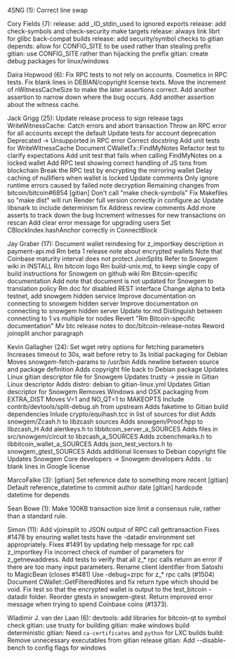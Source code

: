 4SNG (1):
      Correct line swap

Cory Fields (7):
      release: add _IO_stdin_used to ignored exports
      release: add check-symbols and check-security make targets
      release: always link librt for glibc back-compat builds
      release: add security/symbol checks to gitian
      depends: allow for CONFIG_SITE to be used rather than stealing prefix
      gitian: use CONFIG_SITE rather than hijacking the prefix
      gitian: create debug packages for linux/windows

Daira Hopwood (6):
      Fix RPC tests to not rely on accounts.
      Cosmetics in RPC tests.
      Fix blank lines in DEBIAN/copyright license texts.
      Move the increment of nWitnessCacheSize to make the later assertions correct.
      Add another assertion to narrow down where the bug occurs.
      Add another assertion about the witness cache.

Jack Grigg (25):
      Update release process to sign release tags
      WriteWitnessCache: Catch errors and abort transaction
      Throw an RPC error for all accounts except the default
      Update tests for account deprecation
      Deprecated -> Unsupported in RPC error
      Correct docstring
      Add unit tests for WriteWitnessCache
      Document CWalletTx::FindMyNotes
      Refactor test to clarify expectations
      Add unit test that fails when calling FindMyNotes on a locked wallet
      Add RPC test showing correct handling of JS txns from blockchain
      Break the RPC test by encrypting the mirroring wallet
      Delay caching of nullifiers when wallet is locked
      Update comments
      Only ignore runtime errors caused by failed note decryption
      Remaining changes from bitcoin/bitcoin#6854
      [gitian] Don't call "make check-symbols"
      Fix Makefiles so "make dist" will run
      Render full version correctly in configure.ac
      Update libsnark to include determinism fix
      Address review comments
      Add more asserts to track down the bug
      Increment witnesses for new transactions on rescan
      Add clear error message for upgrading users
      Set CBlockIndex.hashAnchor correctly in ConnectBlock

Jay Graber (17):
      Document wallet reindexing for z_importkey description in payment-api.md
      Rm beta 1 release note about encrypted wallets
      Note that Coinbase maturity interval does not protect JoinSplits
      Refer to Snowgem wiki in INSTALL
      Rm bitcoin logo
      Rm build-unix.md, to keep single copy of build instructions for Snowgem on github wiki
      Rm Bitcoin-specific documentation
      Add note that document is not updated for Snowgem to translation policy
      Rm doc for disabled REST interface
      Change alpha to beta testnet, add snowgem hidden service
      Improve documentation on connecting to snowgem hidden server
      Improve documentation on connecting to snowgem hidden server
      Update tor.md
      Distinguish between connecting to 1 vs multiple tor nodes
      Revert "Rm Bitcoin-specific documentation"
      Mv btc release notes to doc/bitcoin-release-notes
      Reword joinsplit anchor paragraph

Kevin Gallagher (24):
      Set wget retry options for fetching parameters
      Increases timeout to 30s, wait before retry to 3s
      Initial packaging for Debian
      Moves snowgem-fetch-params to /usr/bin
      Adds newline between source and package definition
      Adds copyright file back to Debian package
      Updates Linux gitian descriptor file for Snowgem
      Updates trusty -> jessie in Gitian Linux descriptor
      Adds distro: debian to gitian-linux.yml
      Updates Gitian descriptor for Snowgem
      Removes Windows and OSX packaging from EXTRA_DIST
      Moves V=1 and NO_QT=1 to MAKEOPTS
      Include contrib/devtools/split-debug.sh from upstream
      Adds faketime to Gitian build dependencies
      Inlude crypto/equihash.tcc in list of sources for dist
      Adds snowgem/Zcash.h to libzcash sources
      Adds snowgem/Proof.hpp to libzcash_H
      Add alertkeys.h to libbitcoin_server_a_SOURCES
      Adds files in src/snowgem/circuit to libzcash_a_SOURCES
      Adds zcbenchmarks.h to libbitcoin_wallet_a_SOURCES
      Adds json_test_vectors.h to snowgem_gtest_SOURCES
      Adds additional licenses to Debian copyright file
      Updates Snowgem Core developers -> Snowgem developers
      Adds . to blank lines in Google license

MarcoFalke (3):
      [gitian] Set reference date to something more recent
      [gitian] Default reference_datetime to commit author date
      [gitian] hardcode datetime for depends

Sean Bowe (1):
      Make 100KB transaction size limit a consensus rule, rather than a standard rule.

Simon (11):
      Add vjoinsplit to JSON output of RPC call gettransaction
      Fixes #1478 by ensuring wallet tests have the -datadir environment set appropriately.
      Fixes #1491 by updating help message for rpc call z_importkey
      Fix incorrect check of number of parameters for z_getnewaddress.
      Add tests to verify that all z_* rpc calls return an error if there are too many input parameters.
      Rename client identifier from Satoshi to MagicBean (closes #1481)
      Use -debug=zrpc for z_* rpc calls (#1504)
      Document CWallet::GetFilteredNotes and fix return type which should be void.
      Fix test so that the encrypted wallet is output to the test_bitcoin -datadir folder.
      Reorder gtests in snowgem-gtest.
      Return improved error message when trying to spend Coinbase coins (#1373).

Wladimir J. van der Laan (6):
      devtools: add libraries for bitcoin-qt to symbol check
      gitian: use trusty for building
      gitian: make windows build deterministic
      gitian: Need `ca-certificates` and `python` for LXC builds
      build: Remove unnecessary executables from gitian release
      gitian: Add --disable-bench to config flags for windows

